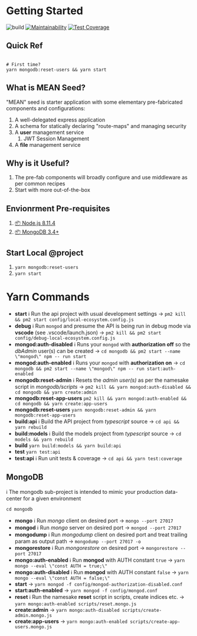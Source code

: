 # Getting Started
![build](https://travis-ci.com/GUSCRAWFORD/mean-seed.svg?branch=master)
[![Maintainability](https://api.codeclimate.com/v1/badges/a985b5bc91c864c70d4e/maintainability)](https://codeclimate.com/github/GUSCRAWFORD/mean-seed/maintainability)
[![Test Coverage](https://api.codeclimate.com/v1/badges/a985b5bc91c864c70d4e/test_coverage)](https://codeclimate.com/github/GUSCRAWFORD/mean-seed/test_coverage)

## Quick Ref
```

# First time?
yarn mongodb:reset-users && yarn start

```

## What is MEAN Seed?

"MEAN" seed is starter application with some elementary pre-fabricated components and configurations:

1. A well-delegated express application
2. A schema for statically declaring "route-maps" and managing security
3. A **user** management service
   1. JWT Session Management
4. A **file** management service

## Why is it Useful?

1. The pre-fab components will broadly configure and use middleware as per common recipes
2. Start with more out-of-the-box


## Envionrment Pre-requisites

1. [📦 Node.js 8.11.4](https://nodejs.org/download/release/v8.11.4/)
2. [📦 MongoDB 3.4+](https://www.mongodb.com/download-center/community)

## Start Local @project

1. `yarn mongodb:reset-users`
2. `yarn start`

# Yarn Commands

* **start** ℹ️ Run the api project with usual development settings → `pm2 kill && pm2 start config/local-ecosystem.config.js`
* **debug** ℹ️ Run `mongod` and presume the API is being run in debug mode via **vscode** (see .vscode/launch.json) → `pm2 kill && pm2 start config/debug-local-ecosystem.config.js`
* **mongod:auth-disabled** ℹ️  Runs your `mongod` with **authorization off** so the *dbAdmin* user(s) can be created → `cd mongodb && pm2 start --name \"mongod\" npm -- run start`
* **mongod:auth-enabled** ℹ️  Runs your `mongod` with **authorization on** → `cd mongodb && pm2 start --name \"mongod\" npm -- run start:auth-enabled`
* **mongodb:reset-admin** ℹ️  Resets the *admin user(s)* as per the namesake script in *mongodb/scripts* → `pm2 kill && yarn mongod:auth-disabled && cd mongodb && yarn create:admin`
* **mongodb:reset-app-users** `pm2 kill && yarn mongod:auth-enabled && cd mongodb && yarn create:app-users`
* **mongodb:reset-users** `yarn mongodb:reset-admin && yarn mongodb:reset-app-users`
* **build:api** ℹ️  Build the API project from *typescript* source → `cd api && yarn rebuild`
* **build:models** ℹ️  Build the models project from *typescript* source → `cd models && yarn rebuild`
* **build** `yarn build:models && yarn build:api`
* **test** `yarn test:api`
* **test:api** ℹ️  Run unit tests & coverage → `cd api && yarn test:coverage`

## MongoDB

ℹ️  The mongodb sub-project is intended to mimic your production data-center for a given environment

`cd mongodb`

* **mongo** ℹ️ Run *mongo* client on desired port → `mongo --port 27017`
* **mongod** ℹ️ Run *mongo* server on desired port → `mongod --port 27017`
* **mongodump** ℹ️ Run *mongodump* client on desired port and treat trailing param as output path → `mongodump --port 27017 -o `
* **mongorestore** ℹ️ Run *mongorestore* on desired port → `mongorestore --port 27017`
* **mongo:auth-enabled** ℹ️ Run **mongod** with AUTH constant `true` → `yarn mongo --eval \"const AUTH = true;\"`
* **mongo:auth-disabled** ℹ️ Run **mongod** with AUTH constant `false` → `yarn mongo --eval \"const AUTH = false;\"`
* **start** → `yarn mongod -f config/mongod-authorization-disabled.conf`
* **start:auth-enabled** → `yarn mongod -f config/mongod.conf`
* **reset** ℹ️ Run the namesake **reset** script in scripts, create indices etc. → `yarn mongo:auth-enabled scripts/reset.mongo.js`
* **create:admin** → `yarn mongo:auth-disabled scripts/create-admin.mongo.js`
* **create:app-users** → `yarn mongo:auth-enabled scripts/create-app-users.mongo.js`